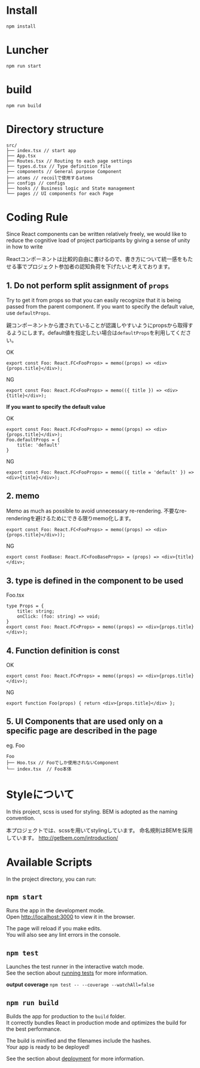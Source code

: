 # Install

```
npm install
```

# Luncher

```
npm run start
```

# build

```
npm run build
```

# Directory structure

```
src/
├── index.tsx // start app
├── App.tsx
├── Routes.tsx // Routing to each page settings
├── types.d.tsx // Type definition file
├── components // General purpose Component
├── atoms // recoilで使用するatoms
├── configs // configs
├── hooks // Business logic and State management 
└── pages // UI components for each Page
``` 

# Coding Rule

Since React components can be written relatively freely, we would like to reduce the cognitive load of project participants by giving a sense of unity in how to write

Reactコンポーネントは比較的自由に書けるので、書き方について統一感をもたせる事でプロジェクト参加者の認知負荷を下げたいと考えております。


## 1. Do not perform split assignment of `props`

Try to get it from props so that you can easily recognize that it is being passed from the parent component. If you want to specify the default value, use `defaultProps`.

親コンポーネントから渡されていることが認識しやすいようにpropsから取得するようにします。default値を指定したい場合は`defaultProps`を利用してください。

OK
``` Foo.tsx
export const Foo: React.FC<FooProps> = memo((props) => <div>{props.title}</div>);
```

NG
``` Foo.tsx
export const Foo: React.FC<FooProps> = memo(({ title }) => <div>{title}</div>);
```

**If you want to specify the default value**

OK
``` Foo.tsx
export const Foo: React.FC<FooProps> = memo((props) => <div>{props.title}</div>);
Foo.defaultProps = {
    title: 'default'
}
```

NG
``` Foo.tsx
export const Foo: React.FC<FooProps> = memo(({ title = 'default' }) => <div>{title}</div>);
```

## 2. memo
Memo as much as possible to avoid unnecessary re-rendering.
不要なre-renderingを避けるためにできる限りmemo化します。

``` Foo.tsx
export const Foo: React.FC<FooProps> = memo((props) => <div>{props.title}</div>));
```

NG
``` Foo.tsx
export const FooBase: React.FC<FooBaseProps> = (props) => <div>{title}</div>;
```

## 3. type is defined in the component to be used

Foo.tsx
``` Foo.tsx
type Props = {
    title: string;
    onClick: (foo: string) => void;
}
export const Foo: React.FC<Props> = memo((props) => <div>{props.title}</div>);
```

## 4. Function definition is const

OK

```
export const Foo: React.FC<Props> = memo((props) => <div>{props.title}</div>);
```

NG

```
export function Foo(props) { return <div>{props.title}</div> };
```

## 5. UI Components that are used only on a specific page are described in the page

eg. Foo
```
Foo
├── Hoo.tsx // Fooでしか使用されないComponent
└── index.tsx  // Foo本体
```

# Styleについて

In this project, scss is used for styling.
BEM is adopted as the naming convention.

本プロジェクトでは、scssを用いてstylingしています。
命名規則はBEMを採用しています。
http://getbem.com/introduction/

# Available Scripts

In the project directory, you can run:

## `npm start`

Runs the app in the development mode.<br />
Open [http://localhost:3000](http://localhost:3000) to view it in the browser.

The page will reload if you make edits.<br />
You will also see any lint errors in the console.

## `npm test`

Launches the test runner in the interactive watch mode.<br />
See the section about [running tests](https://facebook.github.io/create-react-app/docs/running-tests) for more information.

**output coverage**
`npm test -- --coverage --watchAll=false`

## `npm run build`

Builds the app for production to the `build` folder.<br />
It correctly bundles React in production mode and optimizes the build for the best performance.

The build is minified and the filenames include the hashes.<br />
Your app is ready to be deployed!

See the section about [deployment](https://facebook.github.io/create-react-app/docs/deployment) for more information.
